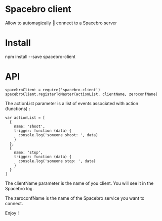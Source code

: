 # Spacebro client

Allow to automagically 🌟 connect to a Spacebro server

# Install

npm install --save spacebro-client

# API

```
spacebroClient = require('spacebro-client')
spacebroClient.registerToMaster(actionList, clientName, zeroconfName)
```

The actionList parameter is a list of events associated with action (functions) :

```
var actionList = [
  {
    name: 'shoot',
    trigger: function (data) {
      console.log('someone shoot: ', data)
    }
  },
  {
    name: 'stop',
    trigger: function (data) {
      console.log('someone stop: ', data)
    }
  }
]
```

The clientName parameter is the name of you client. You will see it in the Spacebro log.

The zeroconfName is the name of the Spacebro service you want to connect.

Enjoy !
